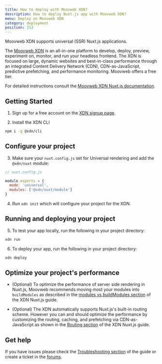 ```yaml
---
title: How to deploy with Moovweb XDN?
description: How to deploy Nuxt.js app with Moovweb XDN?
menu: Deploy on Moovweb XDN
category: deployment
position: 213
---
```


Moovweb XDN supports universal (SSR) Nuxt.js applications.

The [Moovweb XDN](https://www.moovweb.com/) is an all-in-one platform to develop, deploy, preview, experiment on, monitor, and run your headless frontend. The XDN is focused on large, dynamic websites and best-in-class performance through an integrated Content Delivery Network (CDN), CDN-as-JavaScript, predictive prefetching, and performance monitoring. Moovweb offers a free tier.

For detailed instructions consult the [Moovweb XDN Nuxt.js documentation](https://developer.moovweb.com/guides/nuxt).

## Getting Started

1. Sign up for a free account on the [XDN signup page](https://moovweb.app/signup).

2. Install the XDN CLI

```bash
npm i -g @xdn/cli
```

## Configure your project

3. Make sure your `nuxt.config.js` set for Universal rendering and add the `@xdn/nuxt` module:

```js
// nuxt.config.js

module.exports = {
  mode: 'universal',
  modules: ['@xdn/nuxt/module']
}
```

4. Run `xdn init` which will configure your project for the XDN.

## Running and deploying your project

5. To test your app locally, run the following in your project directory:

```js
xdn run
```

6. To deploy your app, run the following in your project directory:

```js
xdn deploy
```

## Optimize your project's performance

- (Optional) To optimize the performance of server side rendering in Nuxt.js, Moovweb recommends moving most your modules into `buildModules` as described in the [modules vs buildModules section](https://developer.moovweb.com/guides/nuxt#section_modules_vs_buildmodules) of the XDN Nuxt.js guide.

- (Optional) The XDN automatically supports Nuxt.js's built-in routing scheme. However you can and should optimize the performance by customizing the routing, caching, and prefetching via CDN-as-JavaScript as shown in the [Routing section](https://developer.moovweb.com/guides/nuxt#section_routing) of the XDN Nuxt.js guide.

## Get help

If you have issues please check the [Troubleshooting section](https://developer.moovweb.com/guides/nuxt#section_troubleshooting) of the guide or create a ticket in the [forums](https://forum.moovweb.com/).
